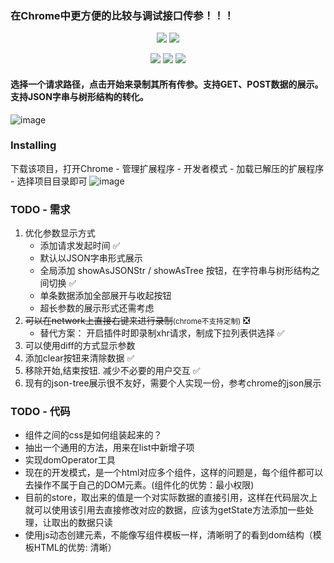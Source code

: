 ### 在Chrome中更方便的比较与调试接口传参！！！

<p align="center">
   <a href="https://github.com/prettier/prettier"><img src="https://img.shields.io/badge/code_style-prettier-ff69b4.svg?style=flat-square" /></a>
   <a href="https://github.com/eslint/eslint"><img src="https://img.shields.io/badge/code_style-eslint-ff69b4.svg?style=flat-square&color=blue" /></a>
</p>
<p align="center">
   <img src="https://img.shields.io/badge/Code-JavaScript-ff69b4.svg?style=flat-square&color=yellow" />
   <img src="https://img.shields.io/badge/Code-HTML-ff69b4.svg?style=flat-square&color=brightgreen" />
   <img src="https://img.shields.io/badge/Code-CSS-ff69b4.svg?style=flat-square&color=ff69b4" />
</p>

#### 选择一个请求路径，点击开始来录制其所有传参。支持GET、POST数据的展示。支持JSON字串与树形结构的转化。

![image](https://user-images.githubusercontent.com/34125917/115401686-3e6cc880-a21d-11eb-883b-c59ef23e6e96.png)

### Installing

下载该项目，打开Chrome - 管理扩展程序 - 开发者模式 - 加载已解压的扩展程序 - 选择项目目录即可
![image](https://user-images.githubusercontent.com/34125917/113977898-d8279380-9875-11eb-8212-641a1dcb8e6e.png)

### TODO - 需求

1. 优化参数显示方式
    - 添加请求发起时间 ✅
    - 默认以JSON字串形式展示
    - 全局添加 showAsJSONStr / showAsTree 按钮，在字符串与树形结构之间切换 ✅
    - 单条数据添加全部展开与收起按钮
    - 超长参数的展示形式还需考虑
2. <del>可以在network上直接右键来进行录制</del><small>(chrome不支持定制)</small> ❎
    - 替代方案： 开启插件时即录制xhr请求，制成下拉列表供选择 ✅
3. 可以使用diff的方式显示参数
4. 添加clear按钮来清除数据 ✅
5. 移除开始,结束按钮. 减少不必要的用户交互 ✅
6. 现有的json-tree展示很不友好，需要个人实现一份，参考chrome的json展示

### TODO - 代码

- 组件之间的css是如何组装起来的？
- 抽出一个通用的方法，用来在list中新增子项
- 实现domOperator工具
- 现在的开发模式，是一个html对应多个组件，这样的问题是，每个组件都可以去操作不属于自己的DOM元素。(组件化的优势：最小权限)
- 目前的store，取出来的值是一个对实际数据的直接引用，这样在代码层次上就可以使用该引用去直接修改对应的数据，应该为getState方法添加一些处理，让取出的数据只读
- 使用js动态创建元素，不能像写组件模板一样，清晰明了的看到dom结构（模板HTML的优势: 清晰）
